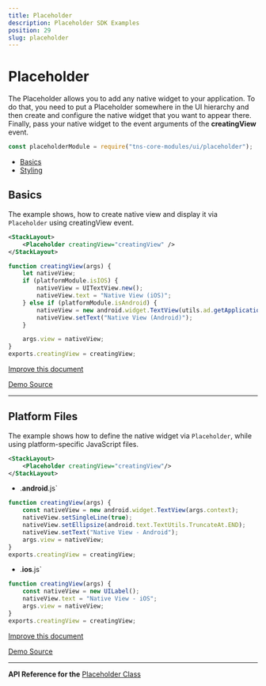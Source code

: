 ```yaml
---
title: Placeholder
description: Placeholder SDK Examples
position: 29
slug: placeholder
---
```


# Placeholder

The Placeholder allows you to add any native widget to your application. To do that, you need to put a Placeholder somewhere in the UI hierarchy and then create and configure the native widget that you want to appear there. Finally, pass your native widget to the event arguments of the **creatingView** event.

```JavaScript
const placeholderModule = require("tns-core-modules/ui/placeholder");
```

* [Basics](#basics)
* [Styling](#platform-files)


## Basics

The example shows, how to create native view and display it via `Placeholder` using creatingView event.

```XML
<StackLayout>
    <Placeholder creatingView="creatingView" />
</StackLayout>
```
```JavaScript
function creatingView(args) {
    let nativeView;
    if (platformModule.isIOS) {
        nativeView = UITextView.new();
        nativeView.text = "Native View (iOS)";
    } else if (platformModule.isAndroid) {
        nativeView = new android.widget.TextView(utils.ad.getApplicationContext());
        nativeView.setText("Native View (Android)");
    }

    args.view = nativeView;
}
exports.creatingView = creatingView;
```


[Improve this document](undefined/edit/master/app/ui/placeholder/basics/article.md)

[Demo Source](undefined/edit/master/app/ui/placeholder/basics)

---

## Platform Files

The example shows how to define the native widget via `Placeholder`, while using platform-specific JavaScript files.

```XML
<StackLayout>
    <Placeholder creatingView="creatingView"/>
</StackLayout>
```

* <file name>.**android**.js`
```JavaScript
function creatingView(args) {
    const nativeView = new android.widget.TextView(args.context);
    nativeView.setSingleLine(true);
    nativeView.setEllipsize(android.text.TextUtils.TruncateAt.END);
    nativeView.setText("Native View - Android");
    args.view = nativeView;
}
exports.creatingView = creatingView;
```

* <file name>.**ios**.js`
```JavaScript
function creatingView(args) {
    const nativeView = new UILabel();
    nativeView.text = "Native View - iOS";
    args.view = nativeView;
}
exports.creatingView = creatingView;
```


[Improve this document](undefined/edit/master/app/ui/placeholder/platform-files/article.md)

[Demo Source](undefined/edit/master/app/ui/placeholder/platform-files)

---


**API Reference for the** [Placeholder Class](https://docs.nativescript.org/api-reference/classes/_ui_placeholder_.placeholder)


